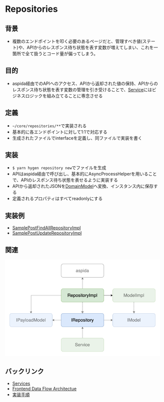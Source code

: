 # Repositories

## 背景
- 複数のエンドポイントを叩く必要のあるページだと、管理すべき値(ステート)や、APIからのレスポンス待ち状態を表す変数が増えてしまい、これを一箇所で全て扱うとコード量が偏ってしまう。

## 目的
- aspida経由でのAPIへのアクセス、APIから返却された値の保持、APIからのレスポンス待ち状態を表す変数の管理を引き受けることで、[Service](./index.md)にはビジネスロジックを組み立てることに専念させる

## 定義
- `~/core/repositories/**`で実装される
- 基本的に各エンドポイントに対して1:1で対応する
- 生成されたファイルでinterfaceを定義し、同ファイルで実装を書く

## 実装
- `$ yarn hygen repository new`でファイルを生成
- APIはaspida経由で呼び出し、基本的にAsyncProcessHelperを用いることで、APIのレスポンス待ち状態を表せるように実装する
- APIから返却されたJSONを[DomainModel](./layers/model/domain.md)へ変換、インスタンス内に保存する
- 定義されるプロパティはすべてreadonlyにする

## 実装例
- [SamplePostFindAllRepositoryImpl](https://github.com/ispec-inc/monorepo/blob/update/frontend/data-flow/typescript/apps/admin/core/repositories/sample/post/find-all/index.ts)
- [SamplePostUpdateRepositoryImpl](https://github.com/ispec-inc/monorepo/blob/update/frontend/data-flow/typescript/apps/admin/core/repositories/sample/post/update/index.ts)

## 関連
![関連](./diagram.png "関連")

## バックリンク
- [Services](./index.md)
- [Frontend Data Flow Architectue](../../index.md)
- [実装手順](../../impl-procedure.md)
